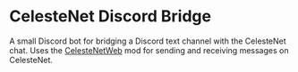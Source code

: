 # CelesteNet Discord Bridge

A small Discord bot for bridging a Discord text channel with the CelesteNet chat. Uses the [CelesteNetWeb](https://github.com/pixelomer/CelesteNetWeb) mod for sending and receiving messages on CelesteNet.